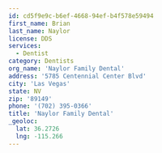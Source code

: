 ```yaml
---
id: cd5f9e9c-b6ef-4668-94ef-b4f578e59494
first_name: Brian
last_name: Naylor
license: DDS
services:
  - Dentist
category: Dentists
org_name: 'Naylor Family Dental'
address: '5785 Centennial Center Blvd'
city: 'Las Vegas'
state: NV
zip: '89149'
phone: '(702) 395-0366'
title: 'Naylor Family Dental'
_geoloc:
  lat: 36.2726
  lng: -115.266
---
```


